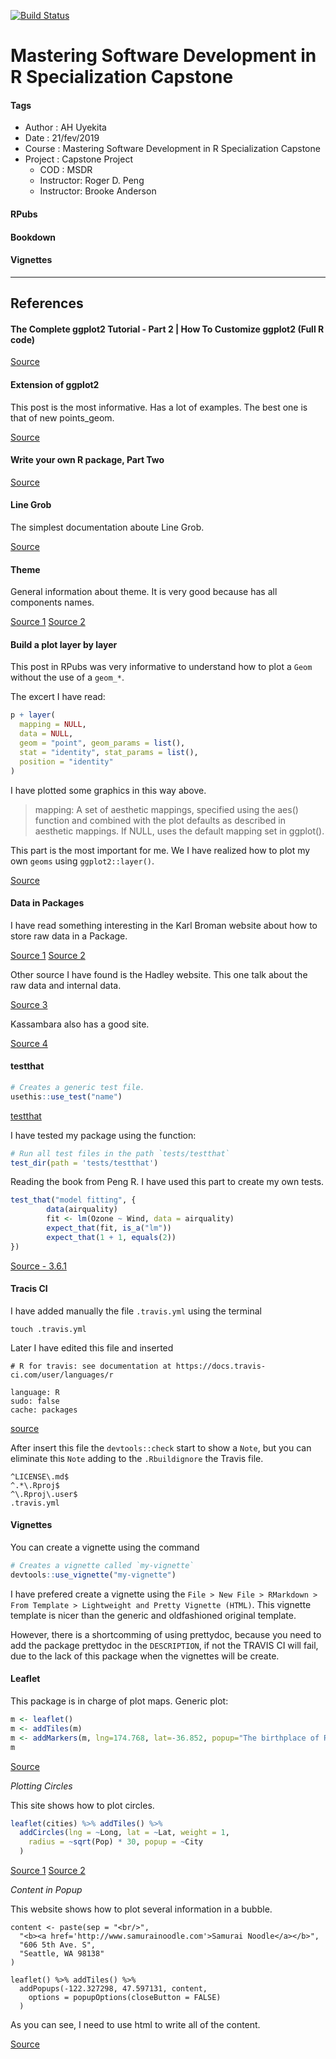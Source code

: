 [![Build Status](https://travis-ci.org/AndersonUyekita/JHU_MSDR_Capstone.svg?branch=master)](https://travis-ci.org/AndersonUyekita/JHU_MSDR_Capstone)

# Mastering Software Development in R Specialization Capstone

#### Tags
* Author       : AH Uyekita
* Date         : 21/fev/2019
* Course       : Mastering Software Development in R Specialization Capstone
* Project      : Capstone Project
    * COD      : MSDR
    * Instructor: Roger D. Peng
    * Instructor: Brooke Anderson

#### RPubs



#### Bookdown



#### Vignettes



********************************************************************************

##




##



## References

#### The Complete ggplot2 Tutorial - Part 2 | How To Customize ggplot2 (Full R code)

[Source][ref_19]

[ref_19]: http://r-statistics.co/Complete-Ggplot2-Tutorial-Part2-Customizing-Theme-With-R-Code.html

#### Extension of ggplot2

This post is the most informative. Has a lot of examples. The best one is that of new points_geom.

[Source][ref_16]

[ref_16]: https://cran.r-project.org/web/packages/ggplot2/vignettes/extending-ggplot2.html


#### Write your own R package, Part Two

[Source][ref_15]

[ref_15]: http://stat545.com/packages05_foofactors-package-02.html


#### Line Grob

The simplest documentation aboute Line Grob.

[Source][ref_14]

[ref_14]: https://stat.ethz.ch/R-manual/R-devel/library/grid/html/grid.lines.html

#### Theme

General information about theme. It is very good because has all components names.

[Source 1][ref_17]
[Source 2][ref_18]

[ref_17]: https://ggplot2.tidyverse.org/reference/element.html
[ref_18]: https://ggplot2.tidyverse.org/reference/theme.html


#### Build a plot layer by layer

This post in RPubs was very informative to understand how to plot a `Geom` without the use of a `geom_*`.

The excert I have read:

```r
p + layer(
  mapping = NULL,
  data = NULL,
  geom = "point", geom_params = list(),
  stat = "identity", stat_params = list(),
  position = "identity"
)
```
I have plotted some graphics in this way above.

>mapping: A set of aesthetic mappings, specified using the aes() function and combined with the plot defaults as described in aesthetic mappings. If NULL, uses the default mapping set in ggplot().

This part is the most important for me. We I have realized how to plot my own `geoms` using `ggplot2::layer()`.

[Source][ref_07]

[ref_07]: https://rpubs.com/hadley/ggplot2-layers


#### Data in Packages

I have read something interesting in the Karl Broman website about how to store raw data in a Package.

[Source 1][ref_03]
[Source 2][ref_04]

[ref_03]: http://kbroman.org/pkg_primer/pages/data.html
[ref_04]: https://github.com/kbroman/qtlcharts/tree/master/R

Other source I have found is the Hadley website. This one talk about the raw data and internal data.

[Source 3][ref_05]

[ref_05]: http://r-pkgs.had.co.nz/data.html

Kassambara also has a good site.

[Source 4][ref_06]

[ref_06]: http://www.sthda.com/english/wiki/saving-data-into-r-data-format-rds-and-rdata

#### testthat

```r
# Creates a generic test file.
usethis::use_test("name")
```

[testthat][ref_01]

[ref_01]: https://testthat.r-lib.org

I have tested my package using the function:

```r
# Run all test files in the path `tests/testthat`
test_dir(path = 'tests/testthat')
```
Reading the book from Peng R. I have used this part to create my own tests.

```r
test_that("model fitting", {
        data(airquality)
        fit <- lm(Ozone ~ Wind, data = airquality)
        expect_that(fit, is_a("lm"))
        expect_that(1 + 1, equals(2))
})
```
[Source - 3.6.1][ref_08]

[ref_08]: https://bookdown.org/rdpeng/RProgDA/software-testing-framework-for-r-packages.html


#### Tracis CI

I have added manually the file `.travis.yml` using the terminal

```
touch .travis.yml
```
Later I have edited this file and inserted
```
# R for travis: see documentation at https://docs.travis-ci.com/user/languages/r

language: R
sudo: false
cache: packages
```
[source][ref_02]

[ref_02]: https://docs.travis-ci.com/user/languages/r

After insert this file the `devtools::check` start to show a `Note`, but you can eliminate this `Note` adding to the `.Rbuildignore` the Travis file.

```
^LICENSE\.md$
^.*\.Rproj$
^\.Rproj\.user$
.travis.yml
```





#### Vignettes

You can create a vignette using the command

```r
# Creates a vignette called `my-vignette`
devtools::use_vignette("my-vignette")
```
I have prefered create a vignette using the `File > New File > RMarkdown > From Template > Lightweight and Pretty Vignette (HTML)`. This vignette template is nicer than the generic and oldfashioned original template.

However, there is a shortcomming of using prettydoc, because you need to add the package prettydoc in the `DESCRIPTION`, if not the TRAVIS CI will fail, due to the lack of this package when the vignettes will be create.


#### Leaflet

This package is in charge of plot maps. Generic plot:

```r
m <- leaflet()
m <- addTiles(m)
m <- addMarkers(m, lng=174.768, lat=-36.852, popup="The birthplace of R")
m
```
[Source][ref_09]

[ref_09]: http://rstudio.github.io/leaflet/

*Plotting Circles*

This site shows how to plot circles.

```r
leaflet(cities) %>% addTiles() %>%
  addCircles(lng = ~Long, lat = ~Lat, weight = 1,
    radius = ~sqrt(Pop) * 30, popup = ~City
  )
```
[Source 1][ref_10]
[Source 2][ref_11]

[ref_10]: https://rstudio.github.io/leaflet/shapes.html
[ref_11]: https://rstudio.github.io/leaflet/markers.html

*Content in Popup*

This website shows how to plot several information in a bubble.

```
content <- paste(sep = "<br/>",
  "<b><a href='http://www.samurainoodle.com'>Samurai Noodle</a></b>",
  "606 5th Ave. S",
  "Seattle, WA 98138"
)

leaflet() %>% addTiles() %>%
  addPopups(-122.327298, 47.597131, content,
    options = popupOptions(closeButton = FALSE)
  )
```

As you can see, I need to use html to write all of the content.

[Source][ref_12]

[ref_12]: https://rstudio.github.io/leaflet/popups.html
